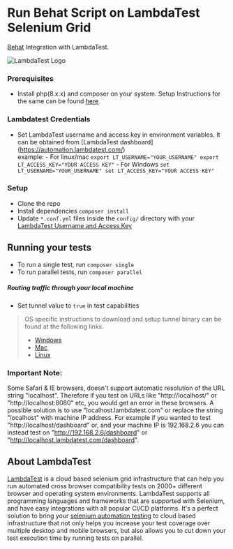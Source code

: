 # Run Behat Script on LambdaTest Selenium Grid 

[Behat](https://github.com/Behat/Behat) Integration with LambdaTest.

![LambdaTest Logo](http://labs.lambdatest.com/images/fills-copy.svg)

### Prerequisites
- Install php(8.x.x) and composer on your system. Setup Instructions for the same can be found  [here](https://www.lambdatest.com/support/docs/display/TD/Quick+Guide+To+Run+PHP+Tests+on+LambdaTest+Selenium+Grid) 

### Lambdatest Credentials
   * Set LambdaTest username and access key in environment variables. It can be obtained from [LambdaTest dashboard]   (https://automation.lambdatest.com/)    
    example:
    - For linux/mac
    ```
    export LT_USERNAME="YOUR_USERNAME"
    export LT_ACCESS_KEY="YOUR ACCESS KEY"
    ```
    - For Windows
    ```
    set LT_USERNAME="YOUR_USERNAME"
    set LT_ACCESS_KEY="YOUR ACCESS KEY"
    ```

### Setup
* Clone the repo
* Install dependencies `composer install`
* Update `*.conf.yml` files inside the `config/` directory with your [LambdaTest Username and Access Key](https://www.lambdatest.com)

## Running your tests
- To run a single test, run `composer single`
- To run parallel tests, run `composer parallel`

#####  Routing traffic through your local machine
- Set tunnel value to `true` in test capabilities
> OS specific instructions to download and setup tunnel binary can be found at the following links.
>    - [Windows](https://www.lambdatest.com/support/docs/display/TD/Local+Testing+For+Windows)
>    - [Mac](https://www.lambdatest.com/support/docs/display/TD/Local+Testing+For+MacOS)
>    - [Linux](https://www.lambdatest.com/support/docs/display/TD/Local+Testing+For+Linux)

### Important Note:
Some Safari & IE browsers, doesn't support automatic resolution of the URL string "localhost". Therefore if you test on URLs like "http://localhost/" or "http://localhost:8080" etc, you would get an error in these browsers. A possible solution is to use "localhost.lambdatest.com" or replace the string "localhost" with machine IP address. For example if you wanted to test "http://localhost/dashboard" or, and your machine IP is 192.168.2.6 you can instead test on "http://192.168.2.6/dashboard" or "http://localhost.lambdatest.com/dashboard".

## About LambdaTest

[LambdaTest](https://www.lambdatest.com/) is a cloud based selenium grid infrastructure that can help you run automated cross browser compatibility tests on 2000+ different browser and operating system environments. LambdaTest supports all programming languages and frameworks that are supported with Selenium, and have easy integrations with all popular CI/CD platforms. It's a perfect solution to bring your [selenium automation testing](https://www.lambdatest.com/selenium-automation) to cloud based infrastructure that not only helps you increase your test coverage over multiple desktop and mobile browsers, but also allows you to cut down your test execution time by running tests on parallel.
